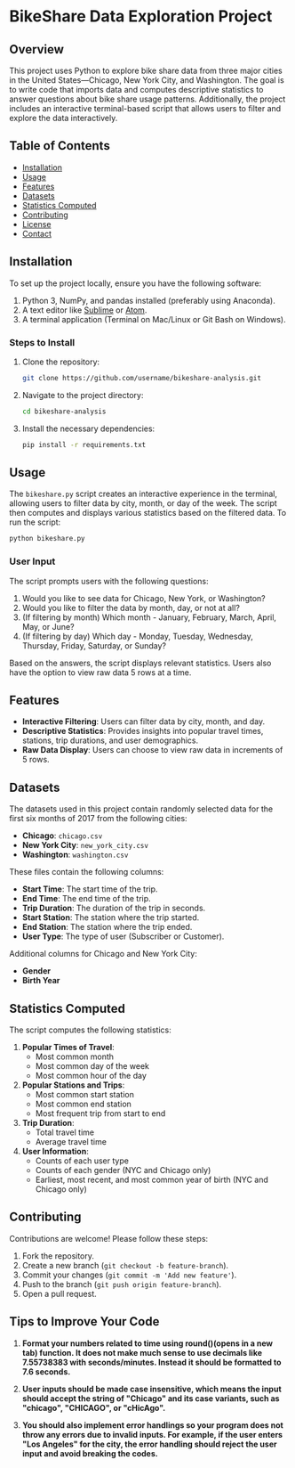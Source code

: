 # BikeShare Data Exploration Project

## Overview

This project uses Python to explore bike share data from three major cities in the United States—Chicago, New York City, and Washington. The goal is to write code that imports data and computes descriptive statistics to answer questions about bike share usage patterns. Additionally, the project includes an interactive terminal-based script that allows users to filter and explore the data interactively.

## Table of Contents

- [Installation](#installation)
- [Usage](#usage)
- [Features](#features)
- [Datasets](#datasets)
- [Statistics Computed](#statistics-computed)
- [Contributing](#contributing)
- [License](#license)
- [Contact](#contact)

## Installation

To set up the project locally, ensure you have the following software:

1. Python 3, NumPy, and pandas installed (preferably using Anaconda).
2. A text editor like [Sublime](https://www.sublimetext.com) or [Atom](https://atom.io).
3. A terminal application (Terminal on Mac/Linux or Git Bash on Windows).

### Steps to Install

1. Clone the repository:
   ```bash
   git clone https://github.com/username/bikeshare-analysis.git
   ```
2. Navigate to the project directory:
   ```bash
   cd bikeshare-analysis
   ```
3. Install the necessary dependencies:
   ```bash
   pip install -r requirements.txt
   ```

## Usage

The `bikeshare.py` script creates an interactive experience in the terminal, allowing users to filter data by city, month, or day of the week. The script then computes and displays various statistics based on the filtered data. To run the script:

```bash
python bikeshare.py
```

### User Input

The script prompts users with the following questions:

1. Would you like to see data for Chicago, New York, or Washington?
2. Would you like to filter the data by month, day, or not at all?
3. (If filtering by month) Which month - January, February, March, April, May, or June?
4. (If filtering by day) Which day - Monday, Tuesday, Wednesday, Thursday, Friday, Saturday, or Sunday?

Based on the answers, the script displays relevant statistics. Users also have the option to view raw data 5 rows at a time.

## Features

- **Interactive Filtering**: Users can filter data by city, month, and day.
- **Descriptive Statistics**: Provides insights into popular travel times, stations, trip durations, and user demographics.
- **Raw Data Display**: Users can choose to view raw data in increments of 5 rows.

## Datasets

The datasets used in this project contain randomly selected data for the first six months of 2017 from the following cities:
- **Chicago**: `chicago.csv`
- **New York City**: `new_york_city.csv`
- **Washington**: `washington.csv`

These files contain the following columns:
- **Start Time**: The start time of the trip.
- **End Time**: The end time of the trip.
- **Trip Duration**: The duration of the trip in seconds.
- **Start Station**: The station where the trip started.
- **End Station**: The station where the trip ended.
- **User Type**: The type of user (Subscriber or Customer).

Additional columns for Chicago and New York City:
- **Gender**
- **Birth Year**

## Statistics Computed

The script computes the following statistics:

1. **Popular Times of Travel**:
   - Most common month
   - Most common day of the week
   - Most common hour of the day
2. **Popular Stations and Trips**:
   - Most common start station
   - Most common end station
   - Most frequent trip from start to end
3. **Trip Duration**:
   - Total travel time
   - Average travel time
4. **User Information**:
   - Counts of each user type
   - Counts of each gender (NYC and Chicago only)
   - Earliest, most recent, and most common year of birth (NYC and Chicago only)

## Contributing

Contributions are welcome! Please follow these steps:

1. Fork the repository.
2. Create a new branch (`git checkout -b feature-branch`).
3. Commit your changes (`git commit -m 'Add new feature'`).
4. Push to the branch (`git push origin feature-branch`).
5. Open a pull request.

## Tips to Improve Your Code

1. **Format your numbers related to time using round()(opens in a new tab) function. It does not make much sense to use decimals like 7.55738383 with seconds/minutes. Instead it should be formatted to 7.6 seconds.**

2. **User inputs should be made case insensitive, which means the input should accept the string of "Chicago" and its case variants, such as "chicago", "CHICAGO", or "cHicAgo".**

3. **You should also implement error handlings so your program does not throw any errors due to invalid inputs. For example, if the user enters "Los Angeles" for the city, the error handling should reject the user input and avoid breaking the codes.**



